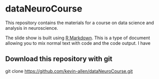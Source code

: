 # dataNeuroCourse

This repository contains the materials for a course on data science and analysis in neuroscience. 

The slide show is built using [R Markdown](https://rmarkdown.rstudio.com/). This is a type of document allowing you to mix normal text with code and the code output. I have 

## Download this repository with git

git clone https://github.com/kevin-allen/dataNeuroCourse.git

